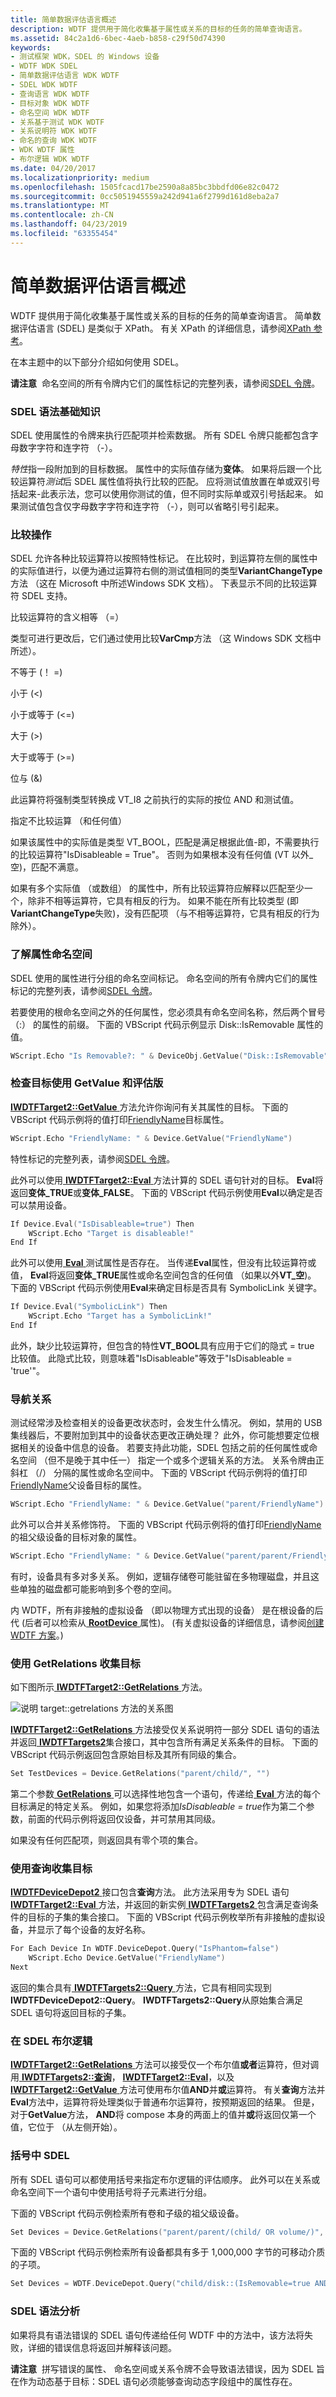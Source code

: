 ```yaml
---
title: 简单数据评估语言概述
description: WDTF 提供用于简化收集基于属性或关系的目标的任务的简单查询语言。
ms.assetid: 84c2a1d6-6bec-4aeb-b858-c29f50d74390
keywords:
- 测试框架 WDK，SDEL 的 Windows 设备
- WDTF WDK SDEL
- 简单数据评估语言 WDK WDTF
- SDEL WDK WDTF
- 查询语言 WDK WDTF
- 目标对象 WDK WDTF
- 命名空间 WDK WDTF
- 关系基于测试 WDK WDTF
- 关系说明符 WDK WDTF
- 命名的查询 WDK WDTF
- WDK WDTF 属性
- 布尔逻辑 WDK WDTF
ms.date: 04/20/2017
ms.localizationpriority: medium
ms.openlocfilehash: 1505fcacd17be2590a8a85bc3bbdfd06e82c0472
ms.sourcegitcommit: 0cc5051945559a242d941a6f2799d161d8eba2a7
ms.translationtype: MT
ms.contentlocale: zh-CN
ms.lasthandoff: 04/23/2019
ms.locfileid: "63355454"
---
```

# <a name="simple-data-evaluation-language-overview"></a>简单数据评估语言概述


WDTF 提供用于简化收集基于属性或关系的目标的任务的简单查询语言。 简单数据评估语言 (SDEL) 是类似于 XPath。 有关 XPath 的详细信息，请参阅[XPath 参考](https://go.microsoft.com/fwlink/p/?linkid=33165)。

在本主题中的以下部分介绍如何使用 SDEL。

**请注意**  命名空间的所有令牌内它们的属性标记的完整列表，请参阅[SDEL 令牌](https://msdn.microsoft.com/library/windows/hardware/ff539571)。

 

### <a name="sdel-syntax-basics"></a>SDEL 语法基础知识

SDEL 使用属性的令牌来执行匹配项并检索数据。 所有 SDEL 令牌只能都包含字母数字字符和连字符 （-）。

*特性*指一段附加到的目标数据。 属性中的实际值存储为**变体**。 如果将后跟一个比较运算符*测试*后 SDEL 属性值将执行比较的匹配。 应将测试值放置在单或双引号括起来-此表示法，您可以使用你测试的值，但不同时实际单或双引号括起来。 如果测试值包含仅字母数字字符和连字符 （-），则可以省略引号引起来。

### <a name="comparison-operations"></a>比较操作

SDEL 允许各种比较运算符以按照特性标记。 在比较时，到运算符左侧的属性中的实际值进行，以便为通过运算符右侧的测试值相同的类型**VariantChangeType**方法 （这在 Microsoft 中所述Windows SDK 文档）。 下表显示不同的比较运算符 SDEL 支持。

比较运算符的含义相等 （=）

类型可进行更改后，它们通过使用比较**VarCmp**方法 （这 Windows SDK 文档中所述）。

不等于 (！ =)

小于 (&lt;)

小于或等于 (&lt;=)

大于 (&gt;)

大于或等于 (&gt;=)

位与 (&)

此运算符将强制类型转换成 VT\_I8 之前执行的实际的按位 AND 和测试值。

指定不比较运算 （和任何值）

如果该属性中的实际值是类型 VT\_BOOL，匹配是满足根据此值-即，不需要执行的比较运算符"IsDisableable = True"。 否则为如果根本没有任何值 (VT 以外\_空)，匹配不满意。

 

如果有多个实际值 （或数组） 的属性中，所有比较运算符应解释以匹配至少一个，除非不相等运算符，它具有相反的行为。 如果不能在所有比较类型 (即**VariantChangeType**失败)，没有匹配项 （与不相等运算符，它具有相反的行为除外）。

### <a name="understanding-attribute-namespaces"></a>了解属性命名空间

SDEL 使用的属性进行分组的命名空间标记。 命名空间的所有令牌内它们的属性标记的完整列表，请参阅[SDEL 令牌](https://msdn.microsoft.com/library/windows/hardware/ff539571)。

若要使用的根命名空间之外的任何属性，您必须具有命名空间名称，然后两个冒号 （:） 的属性的前缀。 下面的 VBScript 代码示例显示 Disk::IsRemovable 属性的值。

```cpp
WScript.Echo "Is Removable?: " & DeviceObj.GetValue("Disk::IsRemovable")
```

### <a name="examining-a-target-by-using-getvalue-and-eval"></a>检查目标使用 GetValue 和评估版

[ **IWDTFTarget2::GetValue** ](https://msdn.microsoft.com/library/windows/hardware/hh439403)方法允许你询问有关其属性的目标。 下面的 VBScript 代码示例将的值打印[FriendlyName](https://msdn.microsoft.com/library/windows/hardware/ff539571)目标属性。

```cpp
WScript.Echo "FriendlyName: " & Device.GetValue("FriendlyName")
```

特性标记的完整列表，请参阅[SDEL 令牌](https://msdn.microsoft.com/library/windows/hardware/ff539571)。

此外可以使用[ **IWDTFTarget2::Eval** ](https://msdn.microsoft.com/library/windows/hardware/hh439396)方法计算的 SDEL 语句针对的目标。 **Eval**将返回**变体\_TRUE**或**变体\_FALSE**。 下面的 VBScript 代码示例使用**Eval**以确定是否可以禁用设备。

```cpp
If Device.Eval("IsDisableable=true") Then 
    WScript.Echo "Target is disableable!"
End If
```

此外可以使用[ **Eval** ](https://msdn.microsoft.com/library/windows/hardware/hh439396)测试属性是否存在。 当传递**Eval**属性，但没有比较运算符或值， **Eval**将返回**变体\_TRUE**属性或命名空间包含的任何值 （如果以外**VT\_空**)。 下面的 VBScript 代码示例使用**Eval**来确定目标是否具有 SymbolicLink 关键字。

```cpp
If Device.Eval("SymbolicLink") Then 
    WScript.Echo "Target has a SymbolicLink!"
End If
```

此外，缺少比较运算符，但包含的特性**VT\_BOOL**具有应用于它们的隐式 = true 比较值。 此隐式比较，则意味着"IsDisableable"等效于"IsDisableable = 'true'"。

### <a name="navigating-relationships"></a>导航关系

测试经常涉及检查相关的设备更改状态时，会发生什么情况。 例如，禁用的 USB 集线器后，不要附加到其中的设备状态更改正确处理？ 此外，你可能想要定位根据相关的设备中信息的设备。 若要支持此功能，SDEL 包括之前的任何属性或命名空间 （但不是晚于其中任一） 指定一个或多个逻辑关系的方法。 关系令牌由正斜杠 （/） 分隔的属性或命名空间中。 下面的 VBScript 代码示例将的值打印[FriendlyName](https://msdn.microsoft.com/library/windows/hardware/ff539571)父设备目标的属性。

```cpp
WScript.Echo "FriendlyName: " & Device.GetValue("parent/FriendlyName")
```

此外可以合并关系修饰符。 下面的 VBScript 代码示例将的值打印[FriendlyName](https://msdn.microsoft.com/library/windows/hardware/ff539571)的祖父级设备的目标对象的属性。

```cpp
WScript.Echo "FriendlyName: " & Device.GetValue("parent/parent/FriendlyName")
```

有时，设备具有多对多关系。 例如，逻辑存储卷可能驻留在多物理磁盘，并且这些单独的磁盘都可能影响到多个卷的空间。

内 WDTF，所有非接触的虚拟设备 （即以物理方式出现的设备） 是在根设备的后代 (后者可以检索从[ **RootDevice** ](https://msdn.microsoft.com/library/windows/hardware/hh406413)属性)。 (有关虚拟设备的详细信息，请参阅[创建 WDTF 方案](creating-wdtf-scenarios.md)。)

### <a name="collecting-targets-by-using-getrelations"></a>使用 GetRelations 收集目标

如下图所示[ **IWDTFTarget2::GetRelations** ](https://msdn.microsoft.com/library/windows/hardware/hh439400)方法。

![说明 target::getrelations 方法的关系图](images/wdtf-getrelations.gif)

[ **IWDTFTarget2::GetRelations** ](https://msdn.microsoft.com/library/windows/hardware/hh439400)方法接受仅关系说明符一部分 SDEL 语句的语法并返回[ **IWDTFTargets2**](https://msdn.microsoft.com/library/windows/hardware/hh439458)集合接口，其中包含所有满足关系条件的目标。 下面的 VBScript 代码示例返回包含原始目标及其所有同级的集合。

```cpp
Set TestDevices = Device.GetRelations("parent/child/", "")
```

第二个参数[ **GetRelations** ](https://msdn.microsoft.com/library/windows/hardware/hh439400)可以选择性地包含一个语句，传递给[ **Eval** ](https://msdn.microsoft.com/library/windows/hardware/hh439396)方法的每个目标满足的特定关系。 例如，如果您将添加*IsDisableable = true*作为第二个参数，前面的代码示例将返回仅设备，并可禁用其同级。

如果没有任何匹配项，则返回具有零个项的集合。

### <a name="collecting-targets-by-using-query"></a>使用查询收集目标

[ **IWDTFDeviceDepot2** ](https://msdn.microsoft.com/library/windows/hardware/hh406391)接口包含**查询**方法。 此方法采用专为 SDEL 语句[ **IWDTFTarget2::Eval** ](https://msdn.microsoft.com/library/windows/hardware/hh439396)方法，并返回的新实例[ **IWDTFTargets2** ](https://msdn.microsoft.com/library/windows/hardware/hh439458)包含满足查询条件的目标的子集的集合接口。 下面的 VBScript 代码示例枚举所有非接触的虚拟设备，并显示了每个设备的友好名称。

```cpp
For Each Device In WDTF.DeviceDepot.Query("IsPhantom=false")
    WScript.Echo Device.GetValue("FriendlyName")
Next
```

返回的集合具有[ **IWDTFTargets2::Query** ](https://msdn.microsoft.com/library/windows/hardware/hh439483)方法，它具有相同实现到**IWDTFDeviceDepot2::Query**。 **IWDTFTargets2::Query**从原始集合满足 SDEL 语句将返回目标的子集。

### <a name="boolean-logic-in-sdel"></a>在 SDEL 布尔逻辑

[ **IWDTFTarget2::GetRelations** ](https://msdn.microsoft.com/library/windows/hardware/hh439400)方法可以接受仅一个布尔值**或者**运算符，但对调用[ **IWDTFTargets2::查询**](https://msdn.microsoft.com/library/windows/hardware/hh439483)， [ **IWDTFTarget2::Eval**](https://msdn.microsoft.com/library/windows/hardware/hh439396)，以及[ **IWDTFTarget2::GetValue** ](https://msdn.microsoft.com/library/windows/hardware/hh439403)方法可使用布尔值**AND**并**或**运算符。 有关**查询**方法并**Eval**方法中，运算符将处理类似于普通布尔运算符，按预期返回的结果。 但是，对于**GetValue**方法， **AND**将 compose 本身的两面上的值并**或**将返回仅第一个值，它位于 （从左侧开始）。

### <a name="parentheses-in-sdel"></a>括号中 SDEL

所有 SDEL 语句可以都使用括号来指定布尔逻辑的评估顺序。 此外可以在关系或命名空间下一个语句中使用括号将子元素进行分组。

下面的 VBScript 代码示例检索所有卷和子级的祖父级设备。

```cpp
Set Devices = Device.GetRelations("parent/parent/(child/ OR volume/)", "")
```

下面的 VBScript 代码示例检索所有设备都具有多于 1,000,000 字节的可移动介质的子项。

```cpp
Set Devices = WDTF.DeviceDepot.Query("child/disk::(IsRemovable=true AND Size>1000000)")
```

### <a name="sdel-syntax-parsing"></a>SDEL 语法分析

如果将具有语法错误的 SDEL 语句传递给任何 WDTF 中的方法中，该方法将失败，详细的错误信息将返回并解释该问题。

**请注意**  拼写错误的属性、 命名空间或关系令牌不会导致语法错误，因为 SDEL 旨在作为动态基于目标：SDEL 语句必须能够查询动态字段组中的属性存在。

 

 

 




